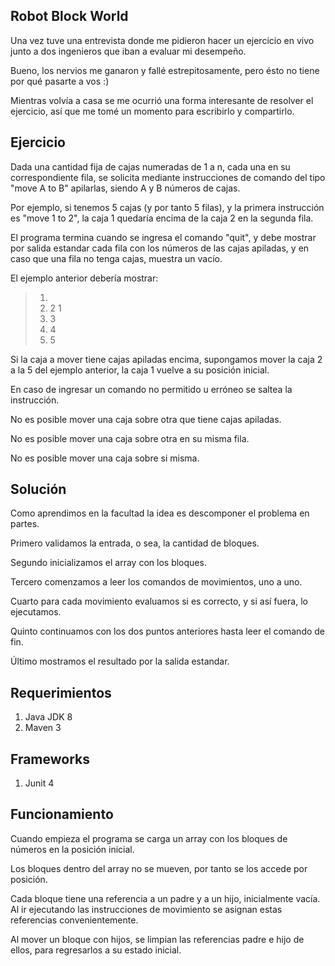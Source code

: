 ## Robot Block World

Una vez tuve una entrevista donde me pidieron hacer un ejercicio en vivo junto a dos ingenieros que iban a evaluar mi desempeño. 

Bueno, los nervios me ganaron y fallé estrepitosamente, pero ésto no tiene por qué pasarte a vos :)

Mientras volvía a casa se me ocurrió una forma interesante de resolver el ejercicio, así que me tomé un momento para escribirlo y compartirlo.

## Ejercicio

Dada una cantidad fija de cajas numeradas de 1 a n, cada una en su correspondiente fila, se solicita mediante instrucciones de comando del tipo "move A to B" apilarlas, siendo A y B números de cajas.

Por ejemplo, si tenemos 5 cajas (y por tanto 5 filas), y la primera instrucción es "move 1 to 2", la caja 1 quedaría encima de la caja 2 en la segunda fila.

El programa termina cuando se ingresa el comando "quit", y debe mostrar por salida estandar cada fila con los números de las cajas apiladas, y en caso que una fila no tenga cajas, muestra un vacío.

El ejemplo anterior debería mostrar:
> 1.  
> 2. 2 1
> 3. 3
> 4. 4
> 5. 5

Si la caja a mover tiene cajas apiladas encima, supongamos mover la caja 2 a la 5 del ejemplo anterior, la caja 1 vuelve a su posición inicial.

En caso de ingresar un comando no permitido u erróneo se saltea la instrucción.

No es posible mover una caja sobre otra que tiene cajas apiladas.

No es posible mover una caja sobre otra en su misma fila.

No es posible mover una caja sobre si misma.

## Solución

Como aprendimos en la facultad la idea es descomponer el problema en partes. 

Primero validamos la entrada, o sea, la cantidad de bloques.

Segundo inicializamos el array con los bloques. 

Tercero comenzamos a leer los comandos de movimientos, uno a uno.

Cuarto para cada movimiento evaluamos si es correcto, y si así fuera, lo ejecutamos.

Quinto continuamos con los dos puntos anteriores hasta leer el comando de fin.

Último mostramos el resultado por la salida estandar.

## Requerimientos
1. Java JDK 8
2. Maven 3

## Frameworks
1. Junit 4

## Funcionamiento

Cuando empieza el programa se carga un array con los bloques de números en la posición inicial.

Los bloques dentro del array no se mueven, por tanto se los accede por posición.

Cada bloque tiene una referencia a un padre y a un hijo, inicialmente vacía. Al ir ejecutando las instrucciones de movimiento se asignan estas referencias convenientemente.

Al mover un bloque con hijos, se limpian las referencias padre e hijo de ellos, para regresarlos a su estado inicial.
